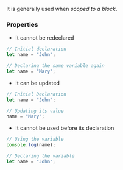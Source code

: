It is generally used when *scoped to a block*.
### Properties
* It cannot be redeclared
```js
// Initial declaration
let name = "John";

// Declaring the same variable again
let name = "Mary";
```

* It can be updated 
```js
// Initial Declaration
let name = "John";

// Updating its value
name = "Mary";
```

* It cannot be used before its declaration
```js
// Using the variable
console.log(name);

// Declaring the variable
let name = "John";
```
